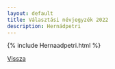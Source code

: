 ```yaml
---
layout: default
title: Választási névjegyzék 2022
description: Hernádpetri
---
```


{% include Hernaadpetri.html %}

[Vissza](./)